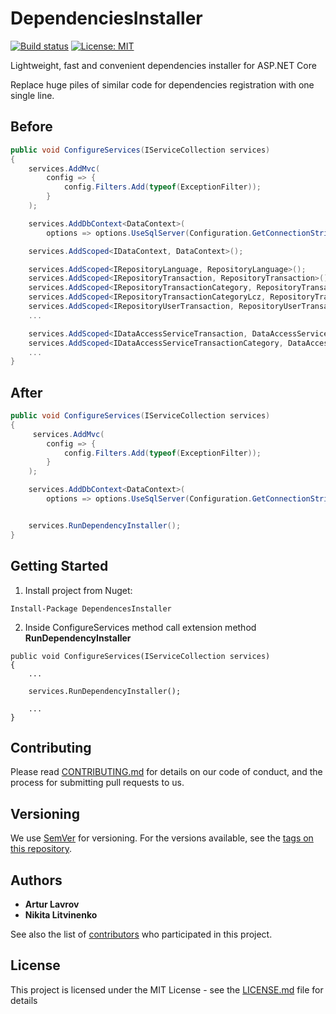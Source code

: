 
# DependenciesInstaller             

[![Build status](https://ci.appveyor.com/api/projects/status/10v1yxj93ey0j37x?svg=true)](https://ci.appveyor.com/project/ArturLavrov/dependenciesinstaller)
[![License: MIT](https://img.shields.io/badge/License-MIT-blue.svg)](https://opensource.org/licenses/MIT)


Lightweight, fast and convenient dependencies installer for ASP.NET Core  

Replace huge piles of similar code for dependencies registration with one single line.

## Before
```C#
public void ConfigureServices(IServiceCollection services)
{
    services.AddMvc(
        config => {
            config.Filters.Add(typeof(ExceptionFilter));
        }
    );

    services.AddDbContext<DataContext>(
        options => options.UseSqlServer(Configuration.GetConnectionString("DefaultConnection")), ServiceLifetime.Scoped);

    services.AddScoped<IDataContext, DataContext>();

    services.AddScoped<IRepositoryLanguage, RepositoryLanguage>();
    services.AddScoped<IRepositoryTransaction, RepositoryTransaction>();
    services.AddScoped<IRepositoryTransactionCategory, RepositoryTransactionCategory>();
    services.AddScoped<IRepositoryTransactionCategoryLcz, RepositoryTransactionCategoryLcz>();
    services.AddScoped<IRepositoryUserTransaction, RepositoryUserTransaction>();
    ...

    services.AddScoped<IDataAccessServiceTransaction, DataAccessServiceTransaction>();
    services.AddScoped<IDataAccessServiceTransactionCategory, DataAccessServiceTransactionCategory>();
    ...
}

```
## After
```C#
public void ConfigureServices(IServiceCollection services)
{
     services.AddMvc(
        config => {
            config.Filters.Add(typeof(ExceptionFilter));
        }
    );

    services.AddDbContext<DataContext>(
        options => options.UseSqlServer(Configuration.GetConnectionString("DefaultConnection")), ServiceLifetime.Scoped);


    services.RunDependencyInstaller();
}
```


## Getting Started

1) Install project from Nuget:
```
Install-Package DependencesInstaller 
```
2) Inside ConfigureServices method call extension method **RunDependencyInstaller**
```
public void ConfigureServices(IServiceCollection services)
{
    ...
    
    services.RunDependencyInstaller();
    
    ...
}
```

## Contributing

Please read [CONTRIBUTING.md](https://gist.github.com/PurpleBooth/b24679402957c63ec426) for details on our code of conduct, and the process for submitting pull requests to us.

## Versioning

We use [SemVer](http://semver.org/) for versioning. For the versions available, see the [tags on this repository](https://github.com/your/project/tags). 

## Authors

* **Artur Lavrov** 
* **Nikita Litvinenko**

See also the list of [contributors](https://github.com/your/project/contributors) who participated in this project.

## License

This project is licensed under the MIT License - see the [LICENSE.md](LICENSE.md) file for details

